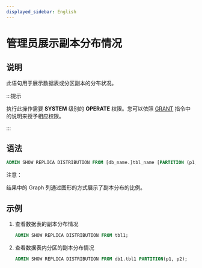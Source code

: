 ```yaml
---
displayed_sidebar: English
---
```


# 管理员展示副本分布情况

## 说明

此语句用于展示数据表或分区副本的分布状况。

:::提示

执行此操作需要 **SYSTEM** 级别的 **OPERATE** 权限。您可以依照 [GRANT](../account-management/GRANT.md) 指令中的说明来授予相应权限。

:::

## 语法

```sql
ADMIN SHOW REPLICA DISTRIBUTION FROM [db_name.]tbl_name [PARTITION (p1, ...)]
```

注意：

结果中的 Graph 列通过图形的方式展示了副本分布的比例。

## 示例

1. 查看数据表的副本分布情况

   ```sql
   ADMIN SHOW REPLICA DISTRIBUTION FROM tbl1;
   ```

2. 查看数据表内分区的副本分布情况

   ```sql
   ADMIN SHOW REPLICA DISTRIBUTION FROM db1.tbl1 PARTITION(p1, p2);
   ```
